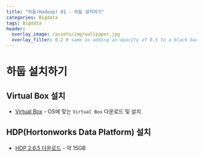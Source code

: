 ```yaml
---
title: "하둡(Hadoop) 01 - 하둡 설치하기"
categories: Bigdata
tags: Bigdata
header:
  overlay_image: /assets/img/wallpaper.jpg
  overlay_filter: 0.2 # same as adding an opacity of 0.5 to a black background
---
```


# 하둡 설치하기

## Virtual Box 설치
- [Virtual Box](https://www.virtualbox.org/wiki/Downloads) - OS에 맞는 `Virtual Box` 다운로드 및 설치


## HDP(Hortonworks Data Platform) 설치
- [HDP 2.6.5 다운로드](https://downloads-hortonworks.akamaized.net/sandbox-hdp-2.6.5/HDP_2.6.5_virtualbox_180626.ova) - 약 15GB
